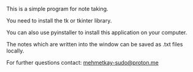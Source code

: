 This is a simple program for note taking.

You need to install the tk or tkinter library.

You can also use pyinstaller to install this application on your computer.

The notes which are written into the window can be saved as .txt files locally.

For further questions contact:
mehmetkay-sudo@proton.me
